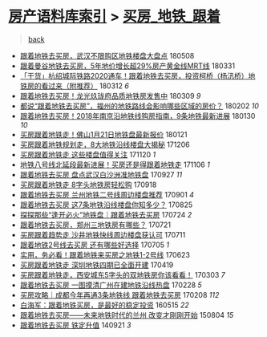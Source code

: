 [房产语料库索引](../../README.md)  > [买房_地铁_跟着](买房_地铁_跟着.md)
====
> [back](../README.md)

- [跟着地铁去买房，武汉不限购区地铁楼盘大盘点](http://jkwz.applinzi.com/ittc/7100694154789258251.html#%E8%B7%9F%E7%9D%80%E5%9C%B0%E9%93%81%E5%8E%BB%E4%B9%B0%E6%88%BF%EF%BC%8C%E6%AD%A6%E6%B1%89%E4%B8%8D%E9%99%90%E8%B4%AD%E5%8C%BA%E5%9C%B0%E9%93%81%E6%A5%BC%E7%9B%98%E5%A4%A7%E7%9B%98%E7%82%B9) 180508  
- [跟着曼谷地铁去买房，5年地价增长超29%房产黄金线MRT线](http://jkwz.applinzi.com/ittc/7086599560522892305.html#%E8%B7%9F%E7%9D%80%E6%9B%BC%E8%B0%B7%E5%9C%B0%E9%93%81%E5%8E%BB%E4%B9%B0%E6%88%BF%EF%BC%8C5%E5%B9%B4%E5%9C%B0%E4%BB%B7%E5%A2%9E%E9%95%BF%E8%B6%8529%25%E6%88%BF%E4%BA%A7%E9%BB%84%E9%87%91%E7%BA%BFMRT%E7%BA%BF) 180331  
- [「干货」杭绍城际铁路2020通车！跟着地铁去买房，投资柯桥（杨汛桥）地铁房的看过来（附推荐）](http://jkwz.applinzi.com/ittc/7079642471938393098.html#%E3%80%8C%E5%B9%B2%E8%B4%A7%E3%80%8D%E6%9D%AD%E7%BB%8D%E5%9F%8E%E9%99%85%E9%93%81%E8%B7%AF2020%E9%80%9A%E8%BD%A6%EF%BC%81%E8%B7%9F%E7%9D%80%E5%9C%B0%E9%93%81%E5%8E%BB%E4%B9%B0%E6%88%BF%EF%BC%8C%E6%8A%95%E8%B5%84%E6%9F%AF%E6%A1%A5%EF%BC%88%E6%9D%A8%E6%B1%9B%E6%A1%A5%EF%BC%89%E5%9C%B0%E9%93%81%E6%88%BF%E7%9A%84%E7%9C%8B%E8%BF%87%E6%9D%A5%EF%BC%88%E9%99%84%E6%8E%A8%E8%8D%90%EF%BC%89) 180312 *6* 
- [跟着地铁去买房！龙光玖珑府品质地铁房发售中](http://jkwz.applinzi.com/ittc/7078536623711323152.html#%E8%B7%9F%E7%9D%80%E5%9C%B0%E9%93%81%E5%8E%BB%E4%B9%B0%E6%88%BF%EF%BC%81%E9%BE%99%E5%85%89%E7%8E%96%E7%8F%91%E5%BA%9C%E5%93%81%E8%B4%A8%E5%9C%B0%E9%93%81%E6%88%BF%E5%8F%91%E5%94%AE%E4%B8%AD) 180309 *9* 
- [都说“跟着地铁去买房”，福州的地铁路线会影响哪些区域的房价？](http://jkwz.applinzi.com/ittc/7065553990626837520.html#%E9%83%BD%E8%AF%B4%E2%80%9C%E8%B7%9F%E7%9D%80%E5%9C%B0%E9%93%81%E5%8E%BB%E4%B9%B0%E6%88%BF%E2%80%9D%EF%BC%8C%E7%A6%8F%E5%B7%9E%E7%9A%84%E5%9C%B0%E9%93%81%E8%B7%AF%E7%BA%BF%E4%BC%9A%E5%BD%B1%E5%93%8D%E5%93%AA%E4%BA%9B%E5%8C%BA%E5%9F%9F%E7%9A%84%E6%88%BF%E4%BB%B7%EF%BC%9F) 180202 *10* 
- [跟着地铁去买房！2018年南京沿地铁线购房指南，9条地铁最新进展](http://jkwz.applinzi.com/ittc/7064277006944830470.html#%E8%B7%9F%E7%9D%80%E5%9C%B0%E9%93%81%E5%8E%BB%E4%B9%B0%E6%88%BF%EF%BC%812018%E5%B9%B4%E5%8D%97%E4%BA%AC%E6%B2%BF%E5%9C%B0%E9%93%81%E7%BA%BF%E8%B4%AD%E6%88%BF%E6%8C%87%E5%8D%97%EF%BC%8C9%E6%9D%A1%E5%9C%B0%E9%93%81%E6%9C%80%E6%96%B0%E8%BF%9B%E5%B1%95) 180130 *10* 
- [买房跟着地铁走！佛山1月21日地铁盘最新报价](http://jkwz.applinzi.com/ittc/7060950107938096139.html#%E4%B9%B0%E6%88%BF%E8%B7%9F%E7%9D%80%E5%9C%B0%E9%93%81%E8%B5%B0%EF%BC%81%E4%BD%9B%E5%B1%B11%E6%9C%8821%E6%97%A5%E5%9C%B0%E9%93%81%E7%9B%98%E6%9C%80%E6%96%B0%E6%8A%A5%E4%BB%B7) 180121  
- [买房跟着地铁规划走，8大地铁沿线楼盘大揭秘](http://jkwz.applinzi.com/ittc/7043907324446508049.html#%E4%B9%B0%E6%88%BF%E8%B7%9F%E7%9D%80%E5%9C%B0%E9%93%81%E8%A7%84%E5%88%92%E8%B5%B0%EF%BC%8C8%E5%A4%A7%E5%9C%B0%E9%93%81%E6%B2%BF%E7%BA%BF%E6%A5%BC%E7%9B%98%E5%A4%A7%E6%8F%AD%E7%A7%98) 171206  
- [买房跟着地铁走 这些楼盘值得关注](http://jkwz.applinzi.com/ittc/7037971174292718609.html#%E4%B9%B0%E6%88%BF%E8%B7%9F%E7%9D%80%E5%9C%B0%E9%93%81%E8%B5%B0+%E8%BF%99%E4%BA%9B%E6%A5%BC%E7%9B%98%E5%80%BC%E5%BE%97%E5%85%B3%E6%B3%A8) 171120 *1* 
- [地铁八号线北延段最新进展！买房还是得跟着地铁走](http://jkwz.applinzi.com/ittc/7032724949305918480.html#%E5%9C%B0%E9%93%81%E5%85%AB%E5%8F%B7%E7%BA%BF%E5%8C%97%E5%BB%B6%E6%AE%B5%E6%9C%80%E6%96%B0%E8%BF%9B%E5%B1%95%EF%BC%81%E4%B9%B0%E6%88%BF%E8%BF%98%E6%98%AF%E5%BE%97%E8%B7%9F%E7%9D%80%E5%9C%B0%E9%93%81%E8%B5%B0) 171106 *1* 
- [跟着地铁去买房 盘点武汉白沙洲准地铁盘](http://jkwz.applinzi.com/ittc/7017892350314152977.html#%E8%B7%9F%E7%9D%80%E5%9C%B0%E9%93%81%E5%8E%BB%E4%B9%B0%E6%88%BF+%E7%9B%98%E7%82%B9%E6%AD%A6%E6%B1%89%E7%99%BD%E6%B2%99%E6%B4%B2%E5%87%86%E5%9C%B0%E9%93%81%E7%9B%98) 170927 *11* 
- [买房跟着地铁走 8字头地铁房轻松购](http://jkwz.applinzi.com/ittc/7014429399552885777.html#%E4%B9%B0%E6%88%BF%E8%B7%9F%E7%9D%80%E5%9C%B0%E9%93%81%E8%B5%B0+8%E5%AD%97%E5%A4%B4%E5%9C%B0%E9%93%81%E6%88%BF%E8%BD%BB%E6%9D%BE%E8%B4%AD) 170918  
- [跟着地铁去买房 兰州地铁二号线周边楼盘推荐](http://jkwz.applinzi.com/ittc/7008270731811750929.html#%E8%B7%9F%E7%9D%80%E5%9C%B0%E9%93%81%E5%8E%BB%E4%B9%B0%E6%88%BF+%E5%85%B0%E5%B7%9E%E5%9C%B0%E9%93%81%E4%BA%8C%E5%8F%B7%E7%BA%BF%E5%91%A8%E8%BE%B9%E6%A5%BC%E7%9B%98%E6%8E%A8%E8%8D%90) 170901 *4* 
- [跟着地铁去买房 这7条地铁沿线楼盘你知多少？](http://jkwz.applinzi.com/ittc/7005842571035935760.html#%E8%B7%9F%E7%9D%80%E5%9C%B0%E9%93%81%E5%8E%BB%E4%B9%B0%E6%88%BF+%E8%BF%997%E6%9D%A1%E5%9C%B0%E9%93%81%E6%B2%BF%E7%BA%BF%E6%A5%BC%E7%9B%98%E4%BD%A0%E7%9F%A5%E5%A4%9A%E5%B0%91%EF%BC%9F) 170825  
- [探探那些“逢开必火”地铁盘｜跟着地铁去买房](http://jkwz.applinzi.com/ittc/6993977554133058576.html#%E6%8E%A2%E6%8E%A2%E9%82%A3%E4%BA%9B%E2%80%9C%E9%80%A2%E5%BC%80%E5%BF%85%E7%81%AB%E2%80%9D%E5%9C%B0%E9%93%81%E7%9B%98%EF%BD%9C%E8%B7%9F%E7%9D%80%E5%9C%B0%E9%93%81%E5%8E%BB%E4%B9%B0%E6%88%BF) 170724 *2* 
- [跟着地铁去买房，郑州三地铁房有哪些？](http://jkwz.applinzi.com/ittc/6992828990350689297.html#%E8%B7%9F%E7%9D%80%E5%9C%B0%E9%93%81%E5%8E%BB%E4%B9%B0%E6%88%BF%EF%BC%8C%E9%83%91%E5%B7%9E%E4%B8%89%E5%9C%B0%E9%93%81%E6%88%BF%E6%9C%89%E5%93%AA%E4%BA%9B%EF%BC%9F) 170721  
- [买房跟着趋势走 沙井地铁快线周边楼盘获认可](http://jkwz.applinzi.com/ittc/6989140994673886225.html#%E4%B9%B0%E6%88%BF%E8%B7%9F%E7%9D%80%E8%B6%8B%E5%8A%BF%E8%B5%B0+%E6%B2%99%E4%BA%95%E5%9C%B0%E9%93%81%E5%BF%AB%E7%BA%BF%E5%91%A8%E8%BE%B9%E6%A5%BC%E7%9B%98%E8%8E%B7%E8%AE%A4%E5%8F%AF) 170711  
- [跟着地铁2号线去买房 还有哪些好选择](http://jkwz.applinzi.com/ittc/6986825846403630096.html#%E8%B7%9F%E7%9D%80%E5%9C%B0%E9%93%812%E5%8F%B7%E7%BA%BF%E5%8E%BB%E4%B9%B0%E6%88%BF+%E8%BF%98%E6%9C%89%E5%93%AA%E4%BA%9B%E5%A5%BD%E9%80%89%E6%8B%A9) 170705 *1* 
- [实用，务必看！跟着地铁来买房之地铁1-2号线](http://jkwz.applinzi.com/ittc/6982267889108124677.html#%E5%AE%9E%E7%94%A8%EF%BC%8C%E5%8A%A1%E5%BF%85%E7%9C%8B%EF%BC%81%E8%B7%9F%E7%9D%80%E5%9C%B0%E9%93%81%E6%9D%A5%E4%B9%B0%E6%88%BF%E4%B9%8B%E5%9C%B0%E9%93%811-2%E5%8F%B7%E7%BA%BF) 170623  
- [买房跟着地铁走 深圳地铁四期已全面开建](http://jkwz.applinzi.com/ittc/6958305585220027397.html#%E4%B9%B0%E6%88%BF%E8%B7%9F%E7%9D%80%E5%9C%B0%E9%93%81%E8%B5%B0+%E6%B7%B1%E5%9C%B3%E5%9C%B0%E9%93%81%E5%9B%9B%E6%9C%9F%E5%B7%B2%E5%85%A8%E9%9D%A2%E5%BC%80%E5%BB%BA) 170419  
- [买房跟着地铁走，西安城东5字头的双地铁房你该看看！](http://jkwz.applinzi.com/ittc/6940742076651275269.html#%E4%B9%B0%E6%88%BF%E8%B7%9F%E7%9D%80%E5%9C%B0%E9%93%81%E8%B5%B0%EF%BC%8C%E8%A5%BF%E5%AE%89%E5%9F%8E%E4%B8%9C5%E5%AD%97%E5%A4%B4%E7%9A%84%E5%8F%8C%E5%9C%B0%E9%93%81%E6%88%BF%E4%BD%A0%E8%AF%A5%E7%9C%8B%E7%9C%8B%EF%BC%81) 170303 *7* 
- [跟着地铁去买房 一图摸清广州在建地铁沿线热盘](http://jkwz.applinzi.com/ittc/6939732261380555780.html#%E8%B7%9F%E7%9D%80%E5%9C%B0%E9%93%81%E5%8E%BB%E4%B9%B0%E6%88%BF+%E4%B8%80%E5%9B%BE%E6%91%B8%E6%B8%85%E5%B9%BF%E5%B7%9E%E5%9C%A8%E5%BB%BA%E5%9C%B0%E9%93%81%E6%B2%BF%E7%BA%BF%E7%83%AD%E7%9B%98) 170228 *5* 
- [买房攻略｜成都今年再通3条地铁线 跟着地铁去买房](http://jkwz.applinzi.com/ittc/6932208265193849861.html#%E4%B9%B0%E6%88%BF%E6%94%BB%E7%95%A5%EF%BD%9C%E6%88%90%E9%83%BD%E4%BB%8A%E5%B9%B4%E5%86%8D%E9%80%9A3%E6%9D%A1%E5%9C%B0%E9%93%81%E7%BA%BF+%E8%B7%9F%E7%9D%80%E5%9C%B0%E9%93%81%E5%8E%BB%E4%B9%B0%E6%88%BF) 170208 *112* 
- [白海军：跟着地铁买房，是最好的稳定投资](http://jkwz.applinzi.com/ittc/6831037396350927877.html#%E7%99%BD%E6%B5%B7%E5%86%9B%EF%BC%9A%E8%B7%9F%E7%9D%80%E5%9C%B0%E9%93%81%E4%B9%B0%E6%88%BF%EF%BC%8C%E6%98%AF%E6%9C%80%E5%A5%BD%E7%9A%84%E7%A8%B3%E5%AE%9A%E6%8A%95%E8%B5%84) 160515 *22* 
- [跟着地铁去买房——未来地铁时代的兰州 改变才刚刚开始](http://jkwz.applinzi.com/ittc/547650615546956632.html#%E8%B7%9F%E7%9D%80%E5%9C%B0%E9%93%81%E5%8E%BB%E4%B9%B0%E6%88%BF%E2%80%94%E2%80%94%E6%9C%AA%E6%9D%A5%E5%9C%B0%E9%93%81%E6%97%B6%E4%BB%A3%E7%9A%84%E5%85%B0%E5%B7%9E+%E6%94%B9%E5%8F%98%E6%89%8D%E5%88%9A%E5%88%9A%E5%BC%80%E5%A7%8B) 150804 *15* 
- [跟着地铁去买房 铁定升值](http://jkwz.applinzi.com/ittc/547650611375924167.html#%E8%B7%9F%E7%9D%80%E5%9C%B0%E9%93%81%E5%8E%BB%E4%B9%B0%E6%88%BF+%E9%93%81%E5%AE%9A%E5%8D%87%E5%80%BC) 140921 *3* 
